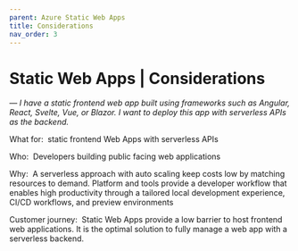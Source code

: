 ```yaml
---
parent: Azure Static Web Apps
title: Considerations
nav_order: 3
---
```

# Static Web Apps | Considerations
*— I have a static frontend web app built using frameworks such as Angular, React, Svelte, Vue, or Blazor. I want to deploy this app with serverless APIs as the backend.*

What for:  static frontend Web Apps with serverless APIs

Who:  Developers building public facing web applications

Why:  A serverless approach with auto scaling keep costs low by matching resources to demand. Platform and tools provide a developer workflow that enables high productivity through a tailored local development experience, CI/CD workflows, and preview environments

Customer journey:  Static Web Apps provide a low barrier to host frontend web applications. It is the optimal solution to fully manage a web app with a serverless backend.